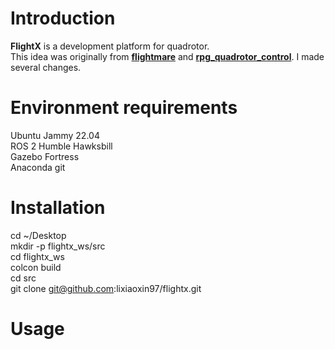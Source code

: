 Introduction
============
**FlightX** is a development platform for quadrotor.  
This idea was originally from **[flightmare](https://github.com/uzh-rpg/flightmare)** and **[rpg_quadrotor_control](https://github.com/uzh-rpg/rpg_quadrotor_control)**. I made several changes.

Environment requirements
========================
Ubuntu Jammy 22.04  
ROS 2 Humble Hawksbill  
Gazebo Fortress  
Anaconda
git

Installation
============
cd ~/Desktop  
mkdir -p flightx_ws/src  
cd flightx_ws  
colcon build  
cd src  
git clone git@github.com:lixiaoxin97/flightx.git  

Usage
=====
